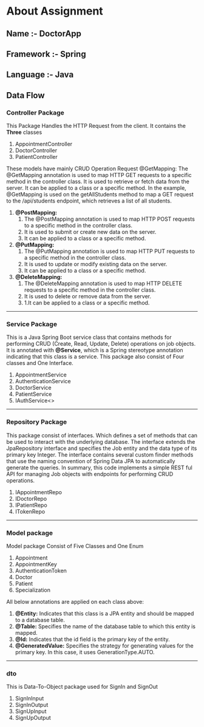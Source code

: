 # **About Assignment**
## **Name :-** DoctorApp
## **Framework :-** Spring
**Language :-** Java
---
## **Data Flow**


### **Controller Package**
This Package Handles the HTTP Request from the client.
It contains the **Three** classes
1. AppointmentController
2. DoctorController
3. PatientController

These models have mainly CRUD Operation Request
@GetMapping:
The @GetMapping annotation is used to map HTTP GET requests to a specific method in the controller class.
It is used to retrieve or fetch data from the server.
It can be applied to a class or a specific method.
In the example, @GetMapping is used on the getAllStudents method to map a GET request to the /api/students endpoint, which retrieves a list of all students.
1. **@PostMapping:**
    1. The @PostMapping annotation is used to map HTTP POST requests to a specific method in the controller class.
    2. It is used to submit or create new data on the server.
    3. It can be applied to a class or a specific method.
2. **@PutMapping:**
    1. The @PutMapping annotation is used to map HTTP PUT requests to a specific method in the controller class.
    2. It is used to update or modify existing data on the server.
    3. It can be applied to a class or a specific method.
3. **@DeleteMapping:**
    1. The @DeleteMapping annotation is used to map HTTP DELETE requests to a specific method in the controller class.
    2. It is used to delete or remove data from the server.
    3. 1.It can be applied to a class or a specific method.
___
### **Service Package**
This is a Java Spring Boot service class that contains methods for performing CRUD (Create, Read, Update, Delete) operations on job objects. It is annotated with **@Service**, which is a Spring stereotype annotation indicating that this class is a service.
This package also consist of Four classes and One Interface.
1. AppointmentService
2. AuthenticationService
3. DoctorService
4. PatientService
5. IAuthService<>
___
### **Repository Package**
This package consist of interfaces. Which defines a set of methods that can be used to interact with the underlying database. The interface extends the JpaRepository interface and specifies the Job entity and the data type of its primary key Integer.
The interface contains several custom finder methods that use the naming convention of Spring Data JPA to automatically generate the queries.
In summary, this code implements a simple REST ful API for managing Job objects with endpoints for performing CRUD operations.
1. IAppointmentRepo
2. IDoctorRepo
3. IPatientRepo
4. ITokenRepo
___
### **Model package**
Model package Consist of Five Classes and One Enum
1. Appointment
2. AppointmentKey
3. AuthenticationToken
4. Doctor
5. Patient
6. Specialization

All below annotations are applied on each class above:
1. **@Entity:** Indicates that this class is a JPA entity and should be mapped to a database table.
2. **@Table:** Specifies the name of the database table to which this entity is mapped.
3. **@Id:** Indicates that the id field is the primary key of the entity.
4. **@GeneratedValue:** Specifies the strategy for generating values for the primary key. In this case, it uses GenerationType.AUTO.
___
### **dto**
This is Data-To-Object package used for SignIn and SignOut
1. SignInInput
2. SignInOutput
3. SignUpInput
4. SignUpOutput
